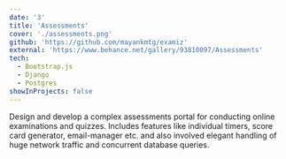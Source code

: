 ```yaml
---
date: '3'
title: 'Assessments'
cover: './assessments.png'
github: 'https://github.com/mayankmtg/examiz'
external: 'https://www.behance.net/gallery/93810097/Assessments'
tech:
  - Bootstrap.js
  - Django
  - Postgres
showInProjects: false
---
```


Design and develop a complex assessments portal for conducting online examinations and quizzes. Includes features like individual timers, score card generator, email-manager etc. and also involved elegant handling of huge network traffic and concurrent database queries.
